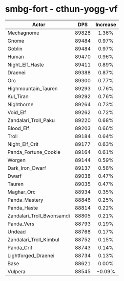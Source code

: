 # smbg-fort - cthun-yogg-vf
| Actor | DPS | Increase |
|---|:---:|:---:|
|Mechagnome|89828|1.36%|
|Gnome|89484|0.97%|
|Goblin|89484|0.97%|
|Human|89470|0.96%|
|Night_Elf_Haste|89411|0.89%|
|Draenei|89388|0.87%|
|Orc|89300|0.77%|
|Highmountain_Tauren|89293|0.76%|
|Kul_Tiran|89292|0.76%|
|Nightborne|89264|0.73%|
|Void_Elf|89262|0.72%|
|Zandalari_Troll_Paku|89220|0.68%|
|Blood_Elf|89203|0.66%|
|Troll|89184|0.64%|
|Night_Elf_Crit|89177|0.63%|
|Panda_Fortune_Cookie|89164|0.61%|
|Worgen|89144|0.59%|
|Dark_Iron_Dwarf|89137|0.58%|
|Dwarf|89038|0.47%|
|Tauren|89035|0.47%|
|Maghar_Orc|88934|0.35%|
|Panda_Mastery|88846|0.25%|
|Panda_Haste|88814|0.22%|
|Zandalari_Troll_Bwonsamdi|88805|0.21%|
|Panda_Vers|88793|0.19%|
|Undead|88768|0.17%|
|Zandalari_Troll_Kimbul|88752|0.15%|
|Panda_Crit|88743|0.14%|
|Lightforged_Draenei|88734|0.13%|
|Base|88621|0.00%|
|Vulpera|88545|-0.09%|
